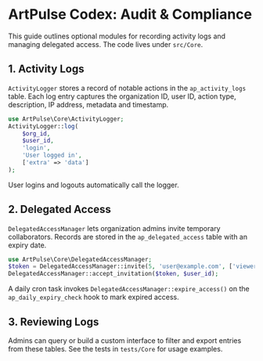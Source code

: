 # ArtPulse Codex: Audit & Compliance

This guide outlines optional modules for recording activity logs and managing delegated access. The code lives under `src/Core`.

## 1. Activity Logs

`ActivityLogger` stores a record of notable actions in the `ap_activity_logs` table. Each log entry captures the organization ID, user ID, action type, description, IP address, metadata and timestamp.

```php
use ArtPulse\Core\ActivityLogger;
ActivityLogger::log(
    $org_id,
    $user_id,
    'login',
    'User logged in',
    ['extra' => 'data']
);
```

User logins and logouts automatically call the logger.

## 2. Delegated Access

`DelegatedAccessManager` lets organization admins invite temporary collaborators. Records are stored in the `ap_delegated_access` table with an expiry date.

```php
use ArtPulse\Core\DelegatedAccessManager;
$token = DelegatedAccessManager::invite(5, 'user@example.com', ['viewer'], '2025-01-01');
DelegatedAccessManager::accept_invitation($token, $user_id);
```

A daily cron task invokes `DelegatedAccessManager::expire_access()` on the `ap_daily_expiry_check` hook to mark expired access.

## 3. Reviewing Logs

Admins can query or build a custom interface to filter and export entries from these tables. See the tests in `tests/Core` for usage examples.

